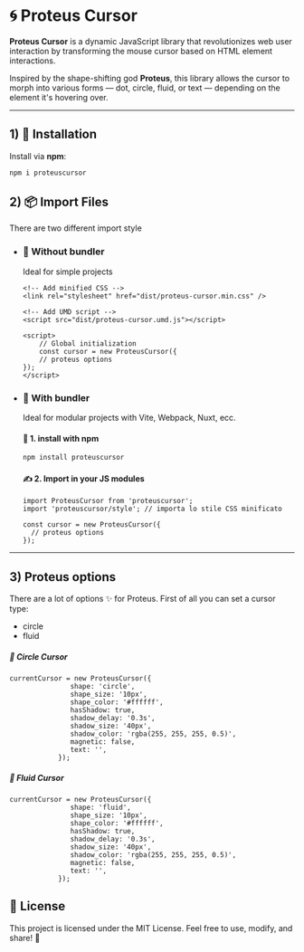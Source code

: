 # 🌀 Proteus Cursor
**Proteus Cursor** is a dynamic JavaScript library that revolutionizes web user interaction by transforming the mouse cursor based on HTML element interactions.

Inspired by the shape-shifting god **Proteus**, this library allows the cursor to morph into various forms — dot, circle, fluid, or text — depending on the element it's hovering over.

---

## 1) 🚀 Installation

Install via **npm**:

```bash
npm i proteuscursor
```

## 2) 📦 Import Files
There are two different import style

- ### 🧪 Without bundler
    Ideal for simple projects
    ```
    <!-- Add minified CSS -->
    <link rel="stylesheet" href="dist/proteus-cursor.min.css" />

    <!-- Add UMD script -->
    <script src="dist/proteus-cursor.umd.js"></script>

    <script>
        // Global initialization
        const cursor = new ProteusCursor({
        // proteus options
    });
    </script>
    ```

- ### 🧪 With bundler
    Ideal for modular projects with Vite, Webpack, Nuxt, ecc.
    #### 📁 1. install with npm
    ```bash
    npm install proteuscursor
    ```

    #### ✍️ 2. Import in your JS modules
    ```
    import ProteusCursor from 'proteuscursor';
    import 'proteuscursor/style'; // importa lo stile CSS minificato
    
    const cursor = new ProteusCursor({
      // proteus options
    });
    ```

---
## 3) Proteus options
There are a lot of options ✨ for Proteus.
First of all you can set a cursor type:
- circle
- fluid
##### 🔵 Circle Cursor
```
currentCursor = new ProteusCursor({
               shape: 'circle',
               shape_size: '10px',
               shape_color: '#ffffff',
               hasShadow: true,
               shadow_delay: '0.3s',
               shadow_size: '40px',
               shadow_color: 'rgba(255, 255, 255, 0.5)',
               magnetic: false,
               text: '',
            });
```

##### 🌊 Fluid Cursor
```
currentCursor = new ProteusCursor({
               shape: 'fluid',
               shape_size: '10px',
               shape_color: '#ffffff',
               hasShadow: true,
               shadow_delay: '0.3s',
               shadow_size: '40px',
               shadow_color: 'rgba(255, 255, 255, 0.5)',
               magnetic: false,
               text: '',
            });
```


## 📜 License
This project is licensed under the MIT License.
Feel free to use, modify, and share! 💫
